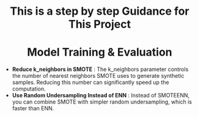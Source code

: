 <h1 align="center">This is a step by step Guidance for This Project</h1>


<h1 align="center">Model Training & Evaluation</h1>

- **Reduce k_neighbors in SMOTE** : The k_neighbors parameter controls the number of nearest neighbors SMOTE uses to generate synthetic samples. Reducing this number can significantly speed up the computation.
- **Use Random Undersampling Instead of ENN** : Instead of SMOTEENN, you can combine SMOTE with simpler random undersampling, which is faster than ENN.